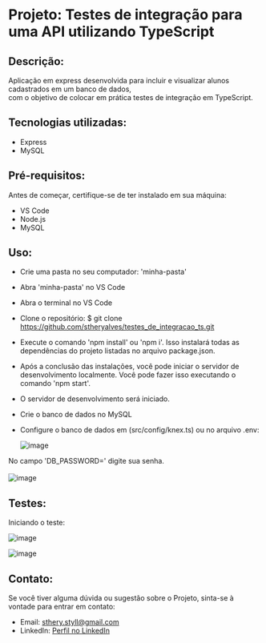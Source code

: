 # Projeto: Testes de integração para uma API utilizando TypeScript

## Descrição: 
Aplicação em express desenvolvida para incluir e visualizar alunos cadastrados em um banco de dados, <br>
com o objetivo de colocar em prática testes de integração em TypeScript.<br>

## Tecnologias utilizadas:
- Express
- MySQL

## Pré-requisitos:<br>
Antes de começar, certifique-se de ter instalado em sua máquina:<br>

- VS Code <br>
- Node.js <br>
- MySQL <br>

## Uso:<br>
* Crie uma pasta no seu computador: 'minha-pasta' <br>
* Abra 'minha-pasta' no VS Code <br>
* Abra o terminal no VS Code <br>
* Clone o repositório: $ git clone https://github.com/stheryalves/testes_de_integracao_ts.git <br>
* Execute o comando 'npm install' ou 'npm i'. Isso instalará todas as dependências do projeto listadas no arquivo package.json.<br>
* Após a conclusão das instalações, você pode iniciar o servidor de desenvolvimento localmente. Você pode fazer isso executando o comando 'npm start'.<br>
* O servidor de desenvolvimento será iniciado.<br>
* Crie o banco de dados no MySQL 
* Configure o banco de dados em (src/config/knex.ts) ou no arquivo .env:

    ![image](https://github.com/stheryalves/testes_de_integracao_ts/assets/134507985/bb35a84f-9df0-4829-9e98-91b31bbe9db1) <br>

No campo 'DB_PASSWORD=' digite sua senha. <br><br>
      ![image](https://github.com/stheryalves/testes_de_integracao_ts/assets/134507985/72cb8062-00b2-4dc7-82f2-f6f685d9b262)

## Testes: 
Iniciando o teste:

![image](https://github.com/stheryalves/testes_de_integracao_ts/assets/134507985/d737005a-56d6-4b27-9af1-00fdb556dbb1)

![image](https://github.com/stheryalves/testes_de_integracao_ts/assets/134507985/81c9c06b-a790-473a-a33a-5b5953b8568f)

## Contato:<br>
Se você tiver alguma dúvida ou sugestão sobre o Projeto, sinta-se à vontade para entrar em contato:<br>

- Email: sthery.styll@gmail.com<br>
- LinkedIn: [Perfil no LinkedIn](https://www.linkedin.com/in/sthery-alves-5214ab99/)
